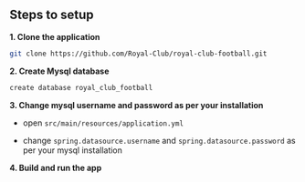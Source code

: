 
## Steps to setup

**1. Clone the application**

```bash
git clone https://github.com/Royal-Club/royal-club-football.git
```

**2. Create Mysql database**
```bash
create database royal_club_football
```

**3. Change mysql username and password as per your installation**

+ open `src/main/resources/application.yml`

+ change `spring.datasource.username` and `spring.datasource.password` as per your mysql installation

**4. Build and run the app**
